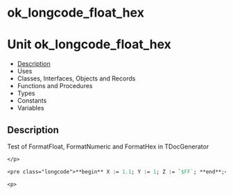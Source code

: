 # ok\_longcode\_float\_hex


# Unit ok\_longcode\_float\_hex

- [Description](#PasDoc-Description)
- Uses
- Classes, Interfaces, Objects and Records
- Functions and Procedures
- Types
- Constants
- Variables

<span id="PasDoc-Description"/>

## Description
Test of FormatFloat, FormatNumeric and FormatHex in TDocGenerator</p>
<p>




```pascal
</p>

<pre class="longcode">**begin** X := 1.1; Y := 1; Z := `$FF`; **end**;</pre>

<p>
```

<span id="PasDoc-Uses"/>
